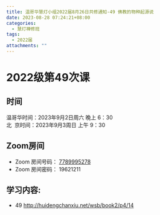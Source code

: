 ```yaml
---
title: 温哥华慧灯小组2022届8月26日共修通知-49 佛教的物种起源说
date: 2023-08-28 07:24:21+08:00
categories:
  - 慧灯禅修班
tags:
  - 2022届
attachments: ""
---
```

# 2022级第49次课

## 时间

温哥华时间：2023年9月2日周六 晚上 6：30\
北  京时间：2023年9月3周日 上午 9：30

## Zoom房间

* Zoom 房间号码： [7789995278](https://us02web.zoom.us/j/7789995278?pwd=VjZmbWJFY2k2K0E5RVB2cTNIQmhqUT09)
* Zoom 房间密码： 19621211

## 学习内容:

* 49 [](https://huidengchanxiu.net/docs/book2/14/)[](https://huidengchanxiu.net/docs/book2/14/)<http://huidengchanxiu.net/wsb/book2/p4/14>